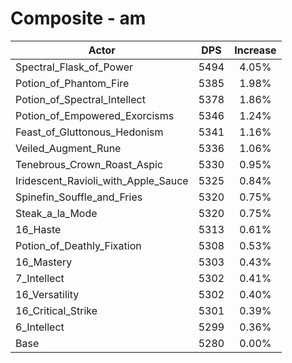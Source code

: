 # Composite - am
| Actor | DPS | Increase |
|---|:---:|:---:|
|Spectral_Flask_of_Power|5494|4.05%|
|Potion_of_Phantom_Fire|5385|1.98%|
|Potion_of_Spectral_Intellect|5378|1.86%|
|Potion_of_Empowered_Exorcisms|5346|1.24%|
|Feast_of_Gluttonous_Hedonism|5341|1.16%|
|Veiled_Augment_Rune|5336|1.06%|
|Tenebrous_Crown_Roast_Aspic|5330|0.95%|
|Iridescent_Ravioli_with_Apple_Sauce|5325|0.84%|
|Spinefin_Souffle_and_Fries|5320|0.75%|
|Steak_a_la_Mode|5320|0.75%|
|16_Haste|5313|0.61%|
|Potion_of_Deathly_Fixation|5308|0.53%|
|16_Mastery|5303|0.43%|
|7_Intellect|5302|0.41%|
|16_Versatility|5302|0.40%|
|16_Critical_Strike|5301|0.39%|
|6_Intellect|5299|0.36%|
|Base|5280|0.00%|
